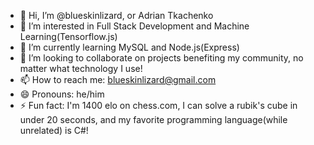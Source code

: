 - 👋 Hi, I’m @blueskinlizard, or Adrian Tkachenko
- 👀 I’m interested in Full Stack Development and Machine Learning(Tensorflow.js)
- 🌱 I’m currently learning MySQL and Node.js(Express)
- 💞️ I’m looking to collaborate on projects benefiting my community, no matter what technology I use!
- 📫 How to reach me: blueskinlizard@gmail.com
- 😄 Pronouns: he/him
- ⚡ Fun fact: I'm 1400 elo on chess.com, I can solve a rubik's cube in under 20 seconds, and my favorite programming language(while unrelated) is C#!

<!---
blueskinlizard/blueskinlizard is a ✨ special ✨ repository because its `README.md` (this file) appears on your GitHub profile.
You can click the Preview link to take a look at your changes.
--->
